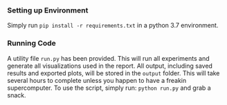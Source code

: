 ### Setting up Environment

Simply run `pip install -r requirements.txt` in a python 3.7 environment.

### Running Code

A utility file `run.py` has been provided. This will run all experiments and generate all visualizations used in the report. All output, including saved results and exported plots, will be stored in the `output` folder. This will take several hours to complete unless you happen to have a freakin supercomputer. To use the script, simply run:
`python run.py` and grab a snack.
